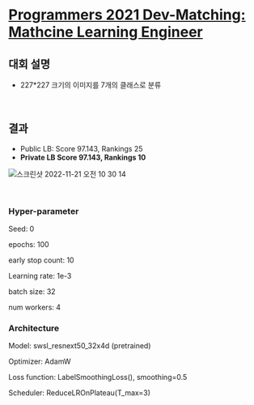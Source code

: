 # [Programmers 2021 Dev-Matching: Mathcine Learning Engineer](https://career.programmers.co.kr/competitions/1109)

## 대회 설명
- 227*227 크기의 이미지를 7개의 클래스로 분류

&nbsp;

## 결과
- Public LB: Score 97.143, Rankings 25
- **Private LB Score 97.143, Rankings 10**

![스크린샷 2022-11-21 오전 10 30 14](https://user-images.githubusercontent.com/33628588/202941968-0ced9808-dcf2-40aa-84e6-3262e5bb008c.png)

&nbsp;

### Hyper-parameter

Seed: 0

epochs: 100

early stop count: 10

Learning rate: 1e-3

batch size: 32

num workers: 4

### Architecture

Model: swsl_resnext50_32x4d (pretrained)

Optimizer: AdamW

Loss function: LabelSmoothingLoss(), smoothing=0.5

Scheduler: ReduceLROnPlateau(T_max=3)
